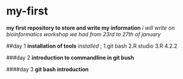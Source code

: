 # my-first
**my first  repository to store and write my information** 
*i will write on bioinformatics workshop we had from 23rd  to 27th of january*

##day 1
**installation of tools** 
*installed* ;
1.git bash 
2.R studio
3.R 4.2.2

###day 2
**introduction to commandline in git bush**

####day 3 
**git  bash introduction**

